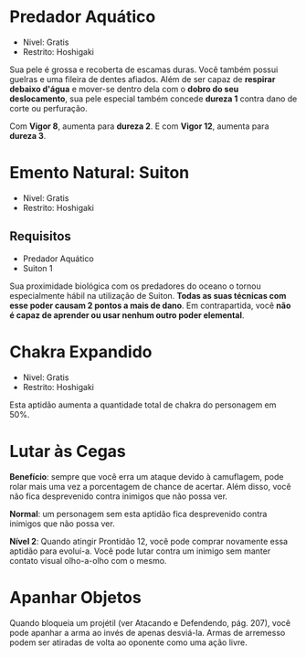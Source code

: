 # Predador Aquático

* Nivel: Gratis
* Restrito: Hoshigaki

Sua pele é grossa e recoberta de escamas duras. Você
também possui guelras e uma fileira de dentes afiados. Além de ser
capaz de **respirar debaixo d'água** e mover-se dentro dela com o **dobro
do seu deslocamento**, sua pele especial também concede **dureza 1**
contra dano de corte ou perfuração.

Com **Vigor 8**, aumenta para **dureza 2**. E com **Vigor 12**, aumenta para **dureza 3**.

# Emento Natural: Suiton

* Nivel: Gratis
* Restrito: Hoshigaki

## Requisitos

* Predador Aquático
* Suiton 1

Sua proximidade biológica com os predadores do oceano o tornou
especialmente hábil na utilização de Suiton. **Todas as suas técnicas com
esse poder causam 2 pontos a mais de dano**. Em contrapartida, você
**não é capaz de aprender ou usar nenhum outro poder elemental**.

# Chakra Expandido

* Nivel: Gratis
* Restrito: Hoshigaki

Esta aptidão aumenta a quantidade total de chakra do
personagem em 50%.

# Lutar às Cegas

**Benefício**: sempre que você erra um ataque devido à camuflagem, pode
rolar mais uma vez a porcentagem de chance de acertar. Além disso,
você não fica desprevenido contra inimigos que não possa ver.

**Normal**: um personagem sem esta aptidão fica desprevenido contra
inimigos que não possa ver.

**Nível 2**: Quando atingir Prontidão 12, você pode comprar novamente
essa aptidão para evoluí-a. Você pode lutar contra um inimigo sem
manter contato visual olho-a-olho com o mesmo.

# Apanhar Objetos

Quando bloqueia um projétil (ver Atacando e Defendendo,
pág. 207), você pode apanhar a arma ao invés de apenas desviá-la.
Armas de arremesso podem ser atiradas de volta ao oponente como
uma ação livre.